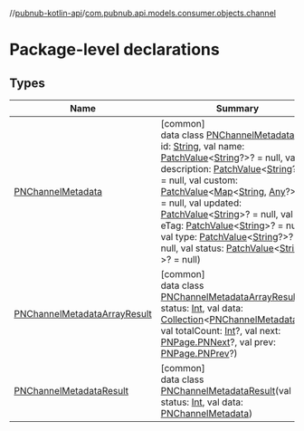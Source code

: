 //[pubnub-kotlin-api](../../index.md)/[com.pubnub.api.models.consumer.objects.channel](index.md)

# Package-level declarations

## Types

| Name | Summary |
|---|---|
| [PNChannelMetadata](-p-n-channel-metadata/index.md) | [common]<br>data class [PNChannelMetadata](-p-n-channel-metadata/index.md)(val id: [String](https://kotlinlang.org/api/core/kotlin-stdlib/kotlin/-string/index.html), val name: [PatchValue](../../../../pubnub-kotlin/pubnub-kotlin-core-api/pubnub-kotlin-core-api/com.pubnub.api.utils/-patch-value/index.md)&lt;[String](https://kotlinlang.org/api/core/kotlin-stdlib/kotlin/-string/index.html)?&gt;? = null, val description: [PatchValue](../../../../pubnub-kotlin/pubnub-kotlin-core-api/pubnub-kotlin-core-api/com.pubnub.api.utils/-patch-value/index.md)&lt;[String](https://kotlinlang.org/api/core/kotlin-stdlib/kotlin/-string/index.html)?&gt;? = null, val custom: [PatchValue](../../../../pubnub-kotlin/pubnub-kotlin-core-api/pubnub-kotlin-core-api/com.pubnub.api.utils/-patch-value/index.md)&lt;[Map](https://kotlinlang.org/api/core/kotlin-stdlib/kotlin.collections/-map/index.html)&lt;[String](https://kotlinlang.org/api/core/kotlin-stdlib/kotlin/-string/index.html), [Any](https://kotlinlang.org/api/core/kotlin-stdlib/kotlin/-any/index.html)?&gt;?&gt;? = null, val updated: [PatchValue](../../../../pubnub-kotlin/pubnub-kotlin-core-api/pubnub-kotlin-core-api/com.pubnub.api.utils/-patch-value/index.md)&lt;[String](https://kotlinlang.org/api/core/kotlin-stdlib/kotlin/-string/index.html)&gt;? = null, val eTag: [PatchValue](../../../../pubnub-kotlin/pubnub-kotlin-core-api/pubnub-kotlin-core-api/com.pubnub.api.utils/-patch-value/index.md)&lt;[String](https://kotlinlang.org/api/core/kotlin-stdlib/kotlin/-string/index.html)&gt;? = null, val type: [PatchValue](../../../../pubnub-kotlin/pubnub-kotlin-core-api/pubnub-kotlin-core-api/com.pubnub.api.utils/-patch-value/index.md)&lt;[String](https://kotlinlang.org/api/core/kotlin-stdlib/kotlin/-string/index.html)?&gt;? = null, val status: [PatchValue](../../../../pubnub-kotlin/pubnub-kotlin-core-api/pubnub-kotlin-core-api/com.pubnub.api.utils/-patch-value/index.md)&lt;[String](https://kotlinlang.org/api/core/kotlin-stdlib/kotlin/-string/index.html)?&gt;? = null) |
| [PNChannelMetadataArrayResult](-p-n-channel-metadata-array-result/index.md) | [common]<br>data class [PNChannelMetadataArrayResult](-p-n-channel-metadata-array-result/index.md)(val status: [Int](https://kotlinlang.org/api/core/kotlin-stdlib/kotlin/-int/index.html), val data: [Collection](https://kotlinlang.org/api/core/kotlin-stdlib/kotlin.collections/-collection/index.html)&lt;[PNChannelMetadata](-p-n-channel-metadata/index.md)&gt;, val totalCount: [Int](https://kotlinlang.org/api/core/kotlin-stdlib/kotlin/-int/index.html)?, val next: [PNPage.PNNext](../../../../pubnub-kotlin/pubnub-kotlin-core-api/pubnub-kotlin-core-api/com.pubnub.api.models.consumer.objects/-p-n-page/-p-n-next/index.md)?, val prev: [PNPage.PNPrev](../../../../pubnub-kotlin/pubnub-kotlin-core-api/pubnub-kotlin-core-api/com.pubnub.api.models.consumer.objects/-p-n-page/-p-n-prev/index.md)?) |
| [PNChannelMetadataResult](-p-n-channel-metadata-result/index.md) | [common]<br>data class [PNChannelMetadataResult](-p-n-channel-metadata-result/index.md)(val status: [Int](https://kotlinlang.org/api/core/kotlin-stdlib/kotlin/-int/index.html), val data: [PNChannelMetadata](-p-n-channel-metadata/index.md)) |
